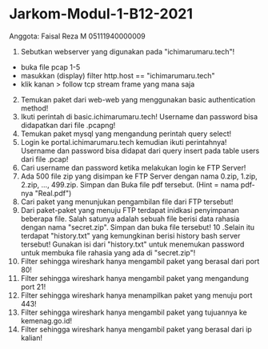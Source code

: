# Jarkom-Modul-1-B12-2021

Anggota: Faisal Reza M 05111940000009

1. Sebutkan webserver yang digunakan pada "ichimarumaru.tech"!
  - buka file pcap 1-5
  - masukkan (display) filter http.host == "ichimarumaru.tech"
  - klik kanan > follow tcp stream frame yang mana saja
  
2. Temukan paket dari web-web yang menggunakan basic authentication method!
3. Ikuti perintah di basic.ichimarumaru.tech! Username dan password bisa didapatkan dari file .pcapng!
4. Temukan paket mysql yang mengandung perintah query select!
5. Login ke portal.ichimarumaru.tech kemudian ikuti perintahnya! Username dan password bisa didapat dari query insert pada table users dari file .pcap!
6. Cari username dan password ketika melakukan login ke FTP Server!
7. Ada 500 file zip yang disimpan ke FTP Server dengan nama 0.zip, 1.zip, 2.zip, ..., 499.zip. Simpan dan Buka file pdf tersebut. (Hint = nama pdf-nya "Real.pdf")
8. Cari paket yang menunjukan pengambilan file dari FTP tersebut!
9. Dari paket-paket yang menuju FTP terdapat inidkasi penyimpanan beberapa file. Salah satunya adalah sebuah file berisi data rahasia dengan nama "secret.zip". Simpan dan buka file tersebut!
10 .Selain itu terdapat "history.txt" yang kemungkinan berisi history bash server tersebut! Gunakan isi dari "history.txt" untuk menemukan password untuk membuka file rahasia yang ada di "secret.zip"!
11. Filter sehingga wireshark hanya mengambil paket yang berasal dari port 80! 
12. Filter sehingga wireshark hanya mengambil paket yang mengandung port 21!
13. Filter sehingga wireshark hanya menampilkan paket yang menuju port 443!
14. Filter sehingga wireshark hanya mengambil paket yang tujuannya ke kemenag.go.id!
15. Filter sehingga wireshark hanya mengambil paket yang berasal dari ip kalian!

